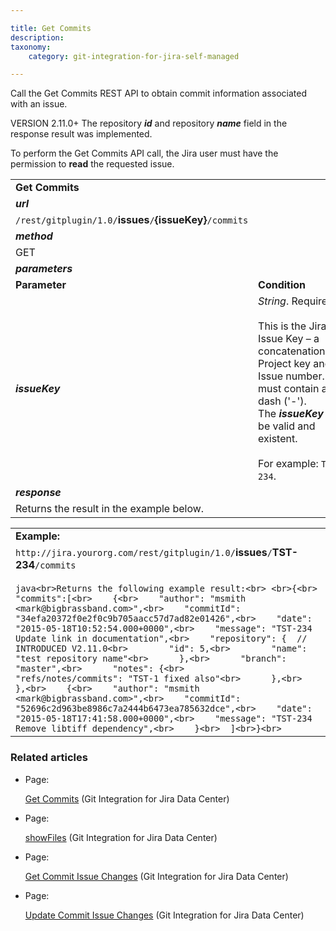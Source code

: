 ```yaml
---

title: Get Commits
description:
taxonomy:
    category: git-integration-for-jira-self-managed

---
```

Call the Get Commits REST API to obtain commit information associated with an issue.

VERSION 2.11.0+ The repository _**id**_ and repository _**name**_ field in the response result was implemented.

To perform the Get Commits API call, the Jira user must have the permission to **read** the requested issue.

|     |     |
| --- | --- |
| **Get Commits** |     |
| _**url**_ |     |
| `/rest/gitplugin/1.0/`**issues**`/`**{issueKey}**`/commits` |     |
| _**method**_ |     |
| GET |     |
| _**parameters**_ |     |
| **Parameter** | **Condition** |
| _**issueKey**_ | _String_. Required.<br><br>This is the Jira Issue Key – a concatenation of Project key and Issue number. It must contain a dash ('-'). The _**issueKey**_ must be valid and existent.<br><br>For example: `TST-234`. |
| _**response**_ |     |
| Returns the result in the example below. |     |

|     |
| --- |
| **Example:** |
| `http://jira.yourorg.com/rest/gitplugin/1.0/`**issues**`/`**TST-234**`/commits`<br><br>```java<br>Returns the following example result:<br> <br>{<br>  "commits":[<br>    {<br>    "author": "msmith <mark@bigbrassband.com>",<br>    "commitId": "34efa20372f0e2f0c9b705aacc57d7ad82e01426",<br>    "date": "2015-05-18T10:52:54.000+0000",<br>    "message": "TST-234 Update link in documentation",<br>    "repository": {  // INTRODUCED V2.11.0<br>        "id": 5,<br>        "name": "test repository name"<br>      },<br>      "branch": "master",<br>      "notes": {<br>        "refs/notes/commits": "TST-1 fixed also"<br>      },<br>    },<br>    {<br>    "author": "msmith <mark@bigbrassband.com>",<br>    "commitId": "52696c2d963be8986c7a2444b6473ea785632dce",<br>    "date": "2015-05-18T17:41:58.000+0000",<br>    "message": "TST-234 Remove libtiff dependency",<br>    }<br>  ]<br>}<br>``` |

### Related articles

*   Page:

    [Get Commits](/git-integration-for-jira-self-managed/Get-Commits) (Git Integration for Jira Data Center)

*   Page:

    [showFiles](/wiki/spaces/GIJDC/pages/380699289/showFiles) (Git Integration for Jira Data Center)

*   Page:

    [Get Commit Issue Changes](/wiki/spaces/GIJDC/pages/380797314/Get+Commit+Issue+Changes) (Git Integration for Jira Data Center)

*   Page:

    [Update Commit Issue Changes](/wiki/spaces/GIJDC/pages/380699298/Update+Commit+Issue+Changes) (Git Integration for Jira Data Center)